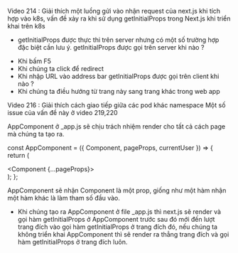 <!-- Next.js problem với k8s --> 
Video 214 : Giải thích một luồng gửi vào nhận request của next.js khi tích hợp vào k8s, vấn đề xảy ra khi sử dụng getInitialProps trong Next.js khi triển khai trên k8s


- getInitialProps được thực thi trên server nhưng có một số trường hợp đặc biệt cần lưu ý.
getInitialProps được gọi trên server khi nào ? 
+ Khi bấm F5
+ Khi chúng ta click để redirect
+ Khi nhập URL vào address bar
getInitialProps được gọi trên client khi nào ?
+ Khi chúng ta điều hướng từ trang này sang trang khác trong web app

Video 216 : Giải thích cách giao tiếp giữa các pod khác namespace
Một số issue của vấn đề này ở video 219,220


AppComponent ở _app.js sẽ chịu trách nhiệm render cho tất cả cách page mà chúng ta tạo ra. 

const AppComponent = ({ Component, pageProps, currentUser }) => {
  return (
    <div>
      <Headers currentUser={currentUser}></Headers>
      <Component {...pageProps}></Component>
    </div>
  );
};

 AppComponent sẽ nhận Component là một prop, giống như một hàm nhận một hàm khác là làm tham số đầu vào.
 - Khi chúng tạo ra AppComponent ở file _app.js thì next.js sẽ render và gọi hàm getInitialProps ở AppComponent trước sau đó mới đến lượt trang đích vào gọi hàm getInitialProps ở trang đích đó, nếu chúng ta không triển khai AppComponent thì sẽ render ra thẳng trang đích và gọi hàm getInitialProps ở trang đích luôn.